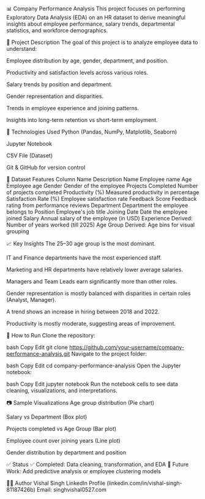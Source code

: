 📊 Company Performance Analysis
This project focuses on performing Exploratory Data Analysis (EDA) on an HR dataset to derive meaningful insights about employee performance, salary trends, departmental statistics, and workforce demographics.

📁 Project Description
The goal of this project is to analyze employee data to understand:

Employee distribution by age, gender, department, and position.

Productivity and satisfaction levels across various roles.

Salary trends by position and department.

Gender representation and disparities.

Trends in employee experience and joining patterns.

Insights into long-term retention vs short-term employment.

🧰 Technologies Used
Python (Pandas, NumPy, Matplotlib, Seaborn)

Jupyter Notebook

CSV File (Dataset)

Git & GitHub for version control

📂 Dataset Features
Column Name	Description
Name	Employee name
Age	Employee age
Gender	Gender of the employee
Projects Completed	Number of projects completed
Productivity (%)	Measured productivity in percentage
Satisfaction Rate (%)	Employee satisfaction rate
Feedback Score	Feedback rating from performance reviews
Department	Department the employee belongs to
Position	Employee's job title
Joining Date	Date the employee joined
Salary	Annual salary of the employee (in USD)
Experience	Derived: Number of years worked (till 2025)
Age Group	Derived: Age bins for visual grouping

📈 Key Insights
The 25–30 age group is the most dominant.

IT and Finance departments have the most experienced staff.

Marketing and HR departments have relatively lower average salaries.

Managers and Team Leads earn significantly more than other roles.

Gender representation is mostly balanced with disparities in certain roles (Analyst, Manager).

A trend shows an increase in hiring between 2018 and 2022.

Productivity is mostly moderate, suggesting areas of improvement.

📌 How to Run
Clone the repository:

bash
Copy
Edit
git clone https://github.com/your-username/company-performance-analysis.git
Navigate to the project folder:

bash
Copy
Edit
cd company-performance-analysis
Open the Jupyter notebook:

bash
Copy
Edit
jupyter notebook
Run the notebook cells to see data cleaning, visualizations, and interpretations.

📷 Sample Visualizations
Age group distribution (Pie chart)

Salary vs Department (Box plot)

Projects completed vs Age Group (Bar plot)

Employee count over joining years (Line plot)

Gender distribution by department and position

✅ Status
✅ Completed: Data cleaning, transformation, and EDA
🔄 Future Work: Add predictive analysis or employee clustering models

🙋‍♂️ Author
Vishal Singh
LinkedIn Profile (linkedin.com/in/vishal-singh-81187426b)
Email: singhvishal0527.com


